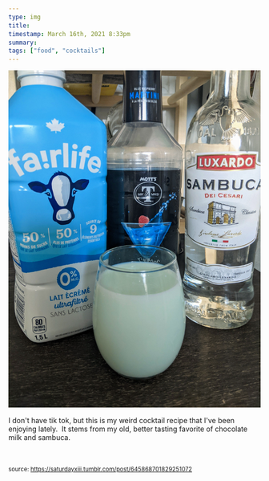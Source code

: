 ```yaml
---
type: img
title: 
timestamp: March 16th, 2021 8:33pm
summary: 
tags: ["food", "cocktails"]
---
```

<img src="../media/645868701829251072.jpg"/>
                                                                                          <div class="caption">

I don't have tik tok, but this is my weird cocktail recipe that I've been enjoying lately.  It stems from my old, better tasting favorite of chocolate milk and sambuca.

<br/>
 
                                    
                
                
                
                
                                
<small>source: https://saturdayxiii.tumblr.com/post/645868701829251072</small>